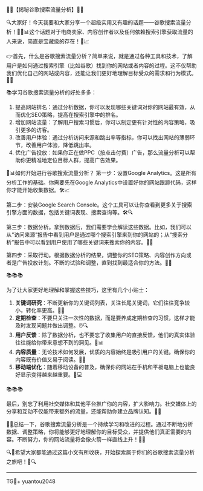 🎉🚀【揭秘谷歌搜索流量分析】🚀🎉

🔍大家好！今天我要和大家分享一个超级实用又有趣的话题——谷歌搜索流量分析！👩‍💻📊这个话题对于电商卖家、内容创作者以及任何依赖搜索引擎获取流量的人来说，简直是宝藏级的存在！🎯📈

👉首先，什么是谷歌搜索流量分析？简单来说，就是通过各种工具和技术，了解用户是如何通过搜索引擎（比如谷歌）找到你的网站或者内容的过程。这不仅帮助我们优化自己的网站或内容，还能让我们更好地理解目标受众的需求和行为模式。🎯💡

📚学习谷歌搜索流量分析的好处多多：
1. 提高网站排名：通过分析数据，你可以发现哪些关键词对你的网站最有效，从而优化SEO策略，提高在搜索引擎中的排名。
2. 增加网站流量：了解用户搜索习惯后，你可以制定更有针对性的内容策略，吸引更多的访客。
3. 改善用户体验：通过分析访问来源和跳出率等指标，你可以找出网站的薄弱环节，改善用户体验，降低跳出率。
4. 优化广告投放：如果你正在做PPC（按点击付费）广告，那么流量分析可以帮助你更精准地定位目标人群，提高广告效果。

🎯📊如何开始进行谷歌搜索流量分析？
第一步：设置Google Analytics。这是所有分析工作的基础。你需要先在Google Analytics中设置好你的网站跟踪代码，这样你才能开始收集数据。🛠️📈

第二步：安装Google Search Console。这个工具可以让你查看到更多关于搜索引擎方面的数据，包括关键词表现、搜索查询等。🛠️🔍

第三步：数据分析。拿到数据后，我们需要学会解读这些数据。比如，我们可以从“访问来源”报告中看到用户是通过哪个搜索引擎来到你的网站的；从“搜索分析”报告中可以看到用户使用了哪些关键词来搜索你的内容。🧐👀

第四步：采取行动。根据数据分析的结果，调整你的SEO策略、内容创作方向或者是广告投放计划。不断的试验和调整，直到找到最适合你的方法。🎯💡

📚📚📚

为了让大家更好地理解和掌握这些技巧，这里有几个小贴士：
1. **关键词研究**：不断更新你的关键词列表，关注长尾关键词，它们往往竞争较小，转化率更高。🔎🎯
2. **定期检查**：不要只关注一次性的数据，而是要养成定期检查的习惯，这样才能及时发现问题并做出调整。⏰🔍
3. **用户反馈**：除了数据分析，也不要忘了收集用户的直接反馈，他们的真实体验往往能给你带来意想不到的洞见。💬📊
4. **内容质量**：无论技术如何发展，优质的内容始终是吸引用户的关键。确保你的内容既有价值又易于阅读。📖🌟
5. **移动端优化**：随着移动设备的普及，确保你的网站在手机和平板电脑上也能良好显示变得越来越重要。📱💻

📚📚📚

最后，别忘了利用社交媒体和其他平台推广你的内容，扩大影响力。社交媒体上的分享和互动不仅能带来额外的流量，还能帮助你建立品牌认知。📢👥

🎉🚀总结一下，谷歌搜索流量分析是一个持续学习和改进的过程。通过不断地分析数据、调整策略，你将能够更好地理解你的目标受众，并提供他们真正需要的内容。不断努力，你的网站流量将会像火箭一样直线上升！🚀🔥

🔍🚀希望大家都能通过这篇小文有所收获，开始探索属于你们的谷歌搜索流量分析之旅吧！🚀🔍

---

TG💪+ yuantou2048